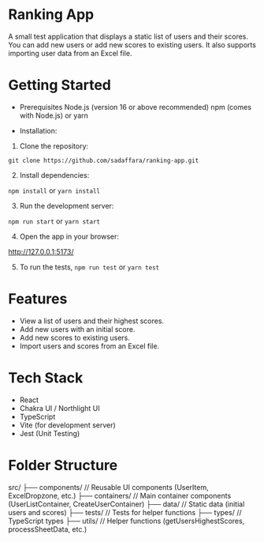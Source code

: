 # Ranking App

A small test application that displays a static list of users and their scores.
You can add new users or add new scores to existing users. It also supports importing user data from an Excel file.

# Getting Started

- Prerequisites
Node.js (version 16 or above recommended)
npm (comes with Node.js) or yarn

- Installation:

1. Clone the repository: 

`git clone https://github.com/sadaffara/ranking-app.git`

2. Install dependencies:

`npm install`
or
`yarn install`


3. Run the development server:

`npm run start`
or
`yarn start`

4. Open the app in your browser:

http://127.0.0.1:5173/

5. To run the tests,
`npm run test`
or 
`yarn test`

# Features

- View a list of users and their highest scores.
- Add new users with an initial score.
- Add new scores to existing users.
- Import users and scores from an Excel file.


# Tech Stack
- React
- Chakra UI / Northlight UI
- TypeScript
- Vite (for development server)
- Jest (Unit Testing)


# Folder Structure 

src/
├── components/        // Reusable UI components (UserItem, ExcelDropzone, etc.)
├── containers/        // Main container components (UserListContainer, CreateUserContainer)
├── data/              // Static data (initial users and scores)
├── tests/             // Tests for helper functions
├── types/             // TypeScript types
├── utils/             // Helper functions (getUsersHighestScores, processSheetData, etc.)





